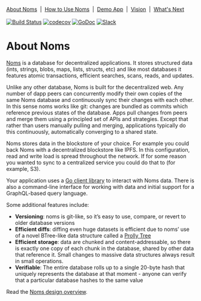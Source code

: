 [About Noms](about-noms.md)&nbsp; | &nbsp;[How to Use Noms](how-to-use-noms.md)&nbsp; | &nbsp;[Demo App](demo-app.md)&nbsp; | &nbsp;[Vision](vision.md)&nbsp; | &nbsp;[What's Next](whats-next.md)
<br><br>
[![Build Status](http://jenkins3.noms.io/buildStatus/icon?job=NomsMasterBuilder)](http://jenkins3.noms.io/job/NomsMasterBuilder/)
[![codecov](https://codecov.io/gh/attic-labs/noms/branch/master/graph/badge.svg)](https://codecov.io/gh/attic-labs/noms)
[![GoDoc](https://godoc.org/github.com/attic-labs/noms?status.svg)](https://godoc.org/github.com/attic-labs/noms)
[![Slack](http://slack.noms.io/badge.svg)](http://slack.noms.io)

# About Noms

[Noms](http://noms.io) is a database for decentralized
applications. It stores structured data (ints, strings, blobs, maps,
lists, structs, etc) and like most databases it features atomic
transactions, efficient searches, scans, reads, and updates.

Unlike any other database, Noms is built for the decentralized
web. Any number of dapp peers can concurrently modify their own copies
of the same Noms database and continuously sync their changes with
each other. In this sense noms works like git: changes are bundled as
commits which reference previous states of the database. Apps pull
changes from peers and merge them using a principled set of APIs and
strategies. Except that rather than users manually pulling and
merging, applications typically do this continuously, automatically
converging to a shared state.

Noms stores data in the blockstore of your choice. For example you
could back Noms with a decentralized blockstore like IPFS. In this
configuration, read and write load is spread throughout the
network. If for some reason you wanted to sync to a centralized 
service you could do that to (for example, S3).

Your application uses a [Go client library](https://github.com/attic-labs/noms/blob/master/doc/go-tour.md) to interact with Noms
data. There is also a command-line interface for working with data and
initial support for a GraphQL-based query language.

Some additional features include:
* **Versioning**: noms is git-like, so it’s easy to use, compare, or revert to older database versions
* **Efficient diffs**: diffing even huge datasets is efficient due to
  noms’ use of a novel BTree-like data structure called a [Prolly
  Tree](../intro.md#prolly-trees-probabilistic-b-trees)
* **Efficient storage**: data are chunked and content-addressable, so
  there is exactly one copy of each chunk in the database, shared by
  other data that reference it. Small changes to massive data
  structures always result in small operations.
* **Verifiable**: The entire database rolls up to a single 20-byte hash
 that uniquely represents the database at that moment - anyone can
 verify that a particular database hashes to the same value

Read the [Noms design overview](../intro.md).
